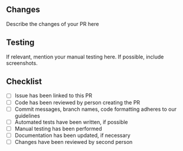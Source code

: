 ## Changes

Describe the changes of your PR here

## Testing

If relevant, mention your manual testing here. If possible, include screenshots.

## Checklist

- [ ] Issue has been linked to this PR
- [ ] Code has been reviewed by person creating the PR
- [ ] Commit messages, branch names, code formatting adheres to our guidelines
- [ ] Automated tests have been written, if possible
- [ ] Manual testing has been performed
- [ ] Documentation has been updated, if necessary
- [ ] Changes have been reviewed by second person
